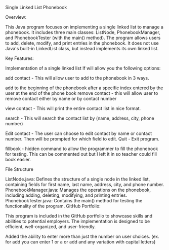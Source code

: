 Single Linked List Phonebook

Overview:

This Java program focuses on implementing a single linked list to manage a phonebook. It includes three main classes: ListNode, PhonebookManager, and PhonebookTester (with the main() method). The program allows users to add, delete, modify, and print entries in the phonebook. It does not use Java's built-in LinkedList class, but instead implements its own linked list.

Key Features:

Implementation of a single linked list
If will allow you the following options:

add contact - This will allow user to add to the phonebook in 3 ways.

add to the beginning of the phonebook
after a specific index entered by the user
at the end of the phone book
remove contact - this will allow user to remove contact either by name or by contact number

view contact - This will print the entire contact list in nice format.

search - This will search the contact list by (name, address, city, phone number)

Edit contact - The user can choose to edit contact by name or contact number. Then will be prompted for which field to edit. Quit - Exit program.

fillbook - hidden command to allow the programmer to fill the phonebook for testing. This can be commented out but I left it in so teacher could fill book easier.

File Structure

ListNode.java: Defines the structure of a single node in the linked list, containing fields for first name, last name, address, city, and phone number.
PhonebookManager.java: Manages the operations on the phonebook, including adding, deleting, modifying, and printing entries.
PhonebookTester.java: Contains the main() method for testing the functionality of the program.
GitHub Portfolio:

This program is included in the GitHub portfolio to showcase skills and abilities to potential employers. The implementation is designed to be efficient, well-organized, and user-friendly.

Added the ability to enter more than just the number on user choices. (ex. for add you can enter 1 or a or add and any variation with capital letters)
